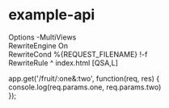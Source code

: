 # example-api  
Options -MultiViews  
    RewriteEngine On  
    RewriteCond %{REQUEST_FILENAME} !-f  
    RewriteRule ^ index.html [QSA,L]  
  
app.get('/fruit/:one&:two', function(req, res) {  
    console.log(req.params.one, req.params.two)  
});  
